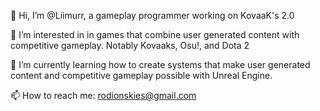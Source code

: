 👋 Hi, I’m @Liimurr, a gameplay programmer working on KovaaK's 2.0

👀 I’m interested in in games that combine user generated content with competitive gameplay. Notably Kovaaks, Osu!, and Dota 2

🌱 I’m currently learning how to create systems that make user generated content and competitive gameplay possible with Unreal Engine.

📫 How to reach me: rodionskies@gmail.com

<!---
Liimurr/Liimurr is a ✨ special ✨ repository because its `README.md` (this file) appears on your GitHub profile.
You can click the Preview link to take a look at your changes.
--->
